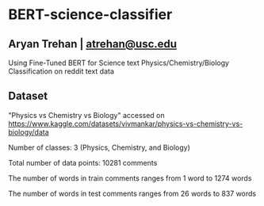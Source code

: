 # BERT-science-classifier
## Aryan Trehan | atrehan@usc.edu

Using Fine-Tuned BERT for Science text Physics/Chemistry/Biology Classification on reddit text data

## Dataset

"Physics vs Chemistry vs Biology" accessed on https://www.kaggle.com/datasets/vivmankar/physics-vs-chemistry-vs-biology/data

Number of classes: 3 (Physics, Chemistry, and Biology)

Total number of data points: 10281 comments

The number of words in train comments ranges from 1 word to 1274 words

The number of words in test comments ranges from 26 words to 837 words



